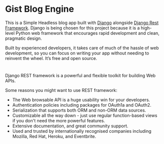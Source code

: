 # Gist Blog Engine

This is a Simple Headless blog app built with [Django](https://www.djangoproject.com/) alongside [Django Rest Framework](https://www.django-rest-framework.org/). 
Django is being chosen for this project because it is a high-level Python web framework that encourages rapid development and clean, pragmatic design. 

Built by experienced developers, it takes care of much of the hassle of web development, so you can focus on writing your app without needing to reinvent the wheel. It’s free and open source.


#

Django REST framework is a powerful and flexible toolkit for building Web APIs.

Some reasons you might want to use REST framework:

- The Web browsable API is a huge usability win for your developers.
- Authentication policies including packages for OAuth1a and OAuth2.
- Serialization that supports both ORM and non-ORM data sources.
- Customizable all the way down - just use regular function-based views if you don't need the more powerful features.
- Extensive documentation, and great community support.
- Used and trusted by internationally recognised companies including Mozilla, Red Hat, Heroku, and Eventbrite.
